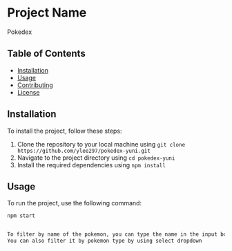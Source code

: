 # Project Name

Pokedex

## Table of Contents

- [Installation](#installation)
- [Usage](#usage)
- [Contributing](#contributing)
- [License](#license)

## Installation

To install the project, follow these steps:

1. Clone the repository to your local machine using `git clone https://github.com/ylee297/pokedex-yuni.git`
2. Navigate to the project directory using `cd pokedex-yuni`
3. Install the required dependencies using `npm install`

## Usage

To run the project, use the following command:

```bash
npm start


To filter by name of the pokemon, you can type the name in the input box next to search icon.
You can also filter it by pokemon type by using select dropdown

